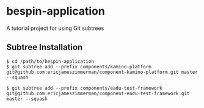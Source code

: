 # bespin-application
A tutorial project for using Git subtrees

Subtree Installation
--------------------
```
$ cd /path/to/bespin-application
$ git subtree add --prefix components/kamino-platform git@github.com:ericjameszimmerman/component-kamino-platform.git master --squash

$ git subtree add --prefix components/eadu-test-framework git@github.com:ericjameszimmerman/component-eadu-test-framework.git master --squash

```